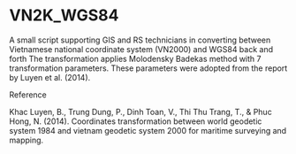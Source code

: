 # VN2K_WGS84
A small script supporting GIS and RS technicians in converting between Vietnamese national coordinate system (VN2000) and WGS84 back and forth
The transformation applies Molodensky Badekas method with 7 transformation parameters. These parameters were adopted from the report by Luyen et al. (2014).


Reference

Khac Luyen, B., Trung Dung, P., Dinh Toan, V., Thi Thu Trang, T., & Phuc Hong, N. (2014). Coordinates transformation between world geodetic system 1984 and vietnam geodetic system 2000 for maritime surveying and mapping.
